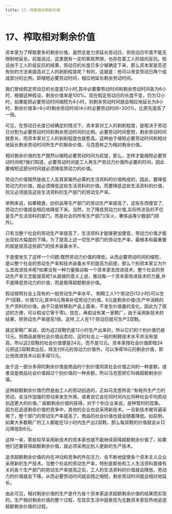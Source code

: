 ```yaml
---
title: 17、榨取相对剩余价值
---
```

# 17、榨取相对剩余价值

资本家为了榨取更多的剩余价值，虽然总是力求延长劳动日，但劳动日毕竟不能无限制地延长。前面说过，这里既有一定的客观界限，也存在着工人阶级的反抗。假设由于工人阶级反抗的结果，劳动日的长度已多少被确定下来，那么资本家是否还有别的方法来提高对工人的剥削程度呢？有的，这就是：他可以改变劳动日两个组成部分的比例，即缩短必要劳动时间，相应地延长剩余劳动时间。

我们曾经假定劳动日的长度是12小时,其中必要要劳动时间和剩余劳动时间各为6小时，根据这种假设，剩余价值率是100%。现在假定劳动日的长度不变，仍为12小时，如果能把必要劳动时间缩短为4小时，则剩余劳动时间就会相应地延长为8小时，剩余价值率=8小时剩余劳动时间/4小时必要劳动时间=200%，比原先提高了一倍。

可见，在劳动日长度已经确定的情况下，资本家对工人的剥削程度，是取决于劳动日分割为必要劳动时间和剩余劳动时间的比例。必要劳动时间愈短，剩余劳动时间就愈长，而资本家对工人的剥削程度也就愈高。这种由于缩短必要劳动时间和相对地延长剩余劳动时间所生产的剩余价值，马克思称之为相对剩余价值。

相对剩余价值的生产既然以缩短必要劳动时间为前提，那么，怎样才能缩短必要劳动时间呢?我们知道，必要劳动时间是工人再生产劳动力价值所必要的时间，因此要缩短这部分时间就必须降低劳动力的价值。

劳动力价值既然是由工人及其家属所必需的生活资料的价值构成的，因此，要降低劳动力的价值，就必须降低这些生活资料的价值。而要降低这些生活资料的价值，则又必须提高这些生活资料的生产部门的劳动生产率。

举例来说，如果粮食、纺织品等生产部门的劳动生产率提高了，这些东西便宜了,劳动力价值就会相应地降低下来。当然，为了降低劳动力价值,实际所涉及的不仅是生产生活资料的部门，而是社会的所有生产部门(军火、奢侈品等少数部门除外)。

只有当整个社会的劳动生产率提高了，生活资料才能够更加便宜，劳动力价值才能出现较大幅度的下降。为了提高上述一切生产部门的劳动生产率，最根本和最重要的就是提高这些部门的技术装备水平。

于是便发生了这样一个问题:既然劳动力价值的降低，从而必要劳动时间的缩短，是以整个社会的劳动生产率和技术装备水平的提高为前提，那么个别资本家又为什么去改进技术呢?如果没有一种力量推动每一个资本家去改进技术，整个社会的劳动生产率又怎能提高呢?从直接的意义上说，推动每一个资本家改进技术的力量,并不是降低劳动力的价值，而是取得超额剩余价值。

假设按照社会上现有的一般劳动生产率水平， 制鞋工人1个劳动日(12小时)可以生产1双鞋，价值12元;其中6元用来补偿劳动力价值，6元是剩余价值(生产中消耗的生产资料的价值，由于只是转移到产品上面来，不发生价值量的变化，因此为了叙述的方便，可以假设它等于零)。现在，再假设有某一家鞋厂，由于采用新技术的结果，把劳动生产率提高1倍，这样,工人在1个劳动日就可生产2双鞋。

就这家鞋厂来说，因为这2双鞋仍是12小时生产出来的，所以它们的个别价值仍是12元。但商品是按社会价值出卖的，这时社会上一般的制鞋技术水平并没有提高，所以这2双鞋的社会价值便是24元，而不是12元。资本家按社会价值即按24元把这2双鞋卖出后，除支付6元的劳动力价值外，可以净得18元的剩余价值，即比他改进技术以前多得12元。

由于这一部分多得的剩余价值是商品的个别价值同其社会价值之间的一种差额，或者说是商品社会价值超过个别价值的一种余额，所以马克思把它叫做超额剩余价值。

这种超额剩余价值仍然是由工人的劳动创造的，正如马克思所说:“有格外生产力的劳动，会当作加强的劳动来发生作用，或者说它会在同时间内比同种社会平均劳动创造更大的价值。”
超额剩余价值的获得，对于个别企业来说，是种暂时的现象。因为在追逐剩余价值的竞争中，其他的企业也会采用新技术。一旦新技术被背遍采用了，整个部门的劳动生产率提高了，商品的社会价值也就会随着降低。如前例，如果大多数鞋广的工人都能在12小时内生产出2双鞋，那么每双鞋的价值就会从12元降低到6元。

这样一来，那些较早采用新技术的资本家也就不能继续获得超额剩余价值了。如果他们还要获得超额剩余价值，就必须采用比别人更新的生产技术。

追求超额剩余价值的内在冲动和竞争的外在压力，会不断地促使各个资本主义企业采用新的生产技术。当整个社会的劳动生产率，特别是那些和工人生活资料直接有关的各个生产部门的劳动生产率提高之后，工人的生活资料的价值就会降低，劳动力的价值就会下降，从而必要劳动时间就会随之缩短，剩余劳动时间就会相对地延长。

由此可见，相对剩余价值的生产是作为各个资本家追求超额剩余价值的结果而实现的。生产相对剩余价值的整个过程，在现实生活中就表现为无数资本家狂热地追逐超额剩余价值的过程。